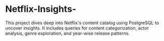 # Netflix-Insights-
This project dives deep into Netflix's content catalog using PostgreSQL to uncover insights. It includes queries for content categorization, actor analysis, genre exploration, and year-wise release patterns.
